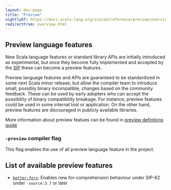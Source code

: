 ```yaml
---
layout: doc-page
title: "Preview"
nightlyOf: https://docs.scala-lang.org/scala3/reference/preview/overview.html
redirectFrom: overview.html
---
```


## Preview language features

New Scala language features or standard library APIs are initially introduced as experimental, but once they become fully implemented and accepted by the [SIP](https://docs.scala-lang.org/sips/) these can become a preview features.

Preview language features and APIs are guaranteed to be standardized in some next Scala minor release, but allow the compiler team to introduce small, possibly binary incompatible, changes based on the community feedback.
These can be used by early adopters who can accept the possibility of binary compatibility breakage. For instance, preview features could be used in some internal tool or application. On the other hand, preview features are discouraged in publicly available libraries.

More information about preview featues can be found in [preview defintions guide](../other-new-features/preview-defs.md)

### `-preview` compiler flag

This flag enables the use of all preview language feature in the project.


## List of available preview features

* [`better-fors`](./better-fors.md): Enables new for-comprehension behaviour under SIP-62 under `-source:3.7` or later

